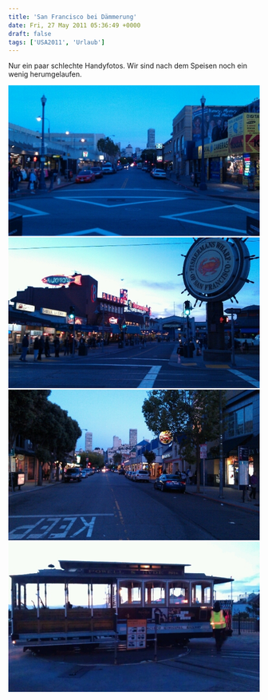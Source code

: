 ```yaml
---
title: 'San Francisco bei Dämmerung'
date: Fri, 27 May 2011 05:36:49 +0000
draft: false
tags: ['USA2011', 'Urlaub']
---
```


Nur ein paar schlechte Handyfotos. Wir sind nach dem Speisen noch ein wenig herumgelaufen.

![280269597](/urlaub2011-images/280269597-scaled1000.jpg?w=300)
![281193118](/urlaub2011-images/281193118-scaled1000.jpg?w=300)
![282116639](/urlaub2011-images/282116639-scaled1000.jpg?w=300)
![283963681](/urlaub2011-images/283963681-scaled1000.jpg?w=300)